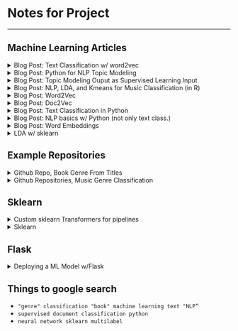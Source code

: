 # Notes for Project  
---
## Machine Learning Articles

<details><summary>Blog Post: Text Classification w/ word2vec</summary>
<p>

[Link To Writeup](http://nadbordrozd.github.io/blog/2016/05/20/text-classification-with-word2vec/ )  

[Link to Example .ipynb](https://github.com/nadbordrozd/blog_stuff/blob/master/classification_w2v/benchmarking_python3.ipynb)

[Link to Pre-Trained word2vec options](https://github.com/RaRe-Technologies/gensim-data)

</p>
</details>

<details><summary>Blog Post: Python for NLP Topic Modeling</summary>
<p>

[Link](https://stackabuse.com/python-for-nlp-topic-modeling/)  

</p>
</details>

<details><summary>Blog Post: Topic Modeling Ouput as Supervised Learning Input</summary>
<p>

[Link](https://towardsdatascience.com/unsupervised-nlp-topic-models-as-a-supervised-learning-input-cf8ee9e5cf28)  

</p>
</details>

<details><summary>Blog Post: NLP, LDA, and Kmeans for Music Classification (in R)</summary>
<p>

[Link](https://www.datacamp.com/community/tutorials/ML-NLP-lyric-analysis)
### LDA Approach
#### Overview of LDA
This paper uses LDA and K-means to generate collections of words from documents that suggest themes.  
The first thing they did was clean the data, remove stop words, create tidy versions.    

Latent Dirichlet Allocation, LDA, is a way to try and discover the latent topic(s) which underlies a specific document. LDA assumes that every document is a combination of one or more of these latent topics. It's like LDA algorithmically goes through words and finds groups of words and makes "clusters" from them which we can give names to as our "topics".   

The idea underpinning this algorithm is that the words which make up one of these topics will appear together in documents. Thus each document gets modeled as a mixture of topics and these topics are themselves defined as a mixture of some words. Then based on the makeup of the words in a document, you can assign a probability that it comes from one of these latent topics.  

#### Algorithm  
1. During initialization, each word is assigned to a random topic  
2. The algorithm goes through each word iteratively and re-assigns the word to a topic with the following considerations:  
* the probability the word belongs to a topic  
* he probability the document will be generated by a topic    
  
#### Applying it to data  
First thing is to create a document-term-matrix (DTM) in which every piece of vocabulary in the corpus are the columns, and every row is a specific document. Thus each value in the DTM is how many times that word is used in that document.    

The key parameters to the algorithm is the k, number of latent topics to assume.    
  
Then the output gives you an associated probability for every single word for every of your k topics. So for the word 'iceberg', you have an assigned score for each of the 3 topics.   

Then you go through your topics and find the words with the highest scores for those topics, and you can see how the algorithm is sort of 'defining' these topics.   

Now we have our words with their topic scores, and so we have our topics 'defined'. Now we can go through our documents, and give the documents scores for each topic! Just as words have a score for every topic, so do documents get a score for every topic.   

We could now look at the topics and which documents fall most heavily into these topics. 

### K-means Approach
#### Overview
K-means isn't going to give a topic score like LDA to each document, it's going to be an all or nothing classification. It is first going to transform each document to a numeric vector and then cluster on 'distance' between them.

### Takeaways  
This is in R so it's not super applicable but it does have good details of LDA and how you could use it and how to think about classifying these documents with LDA and possibly Kmeans. 

</p>
</details>

<details><summary>Blog Post: Word2Vec</summary>
<p>

[Link](http://mccormickml.com/2016/04/19/word2vec-tutorial-the-skip-gram-model)

#### The Model
We will be talking about a specific implementation of Word2Vec, called the skip-gram neural network model. This strategy uses a neural network with one hidden layer, and the weights of these hidden layers end up being the 'word vectors' whcih we are trying to learn. This may sound familiar to an auto-encoder. 

#### The Fake Task
We have to set our neural network up to perform a fake task, which later we will come back to and find that by telling our NN to do this, it generated our vectors!
**The Task**: Given a specific word a certain location in a sentence, predict what words will be nearby. This is like a multi-class big classification problem where you want to get probabilities for every other word in your vocabulary to be 'near' this chosen input word. The output probabilities are going to relate to how likely it is find each vocabulary word nearby our input word. For example, if you gave the trained network the input word “Soviet”, the output probabilities are going to be much higher for words like “Union” and “Russia” than for unrelated words like “watermelon” and “kangaroo”.

#### Model Details
So... we're going to need some way to put these words into the neural network. We first build our 'vocabulary' from all of our documents, where we have all of our columns being each of these words, then every word will be represented as a "one-hot" vector, aka a vector where there is a `1` in the column with this word and a `0` elsewhere.

#### The Hidden Layer
Remember the hidden layer is all the different ways to combine your input features, and then those get combined together in order for you to get your output probabilities. For this example, we want each word to represented by a 300 vector representation. Thus we will have 300 nodes in our hidden layer, so that for each word we get an associated weight for each of these 300 nodes. If we think of all of this information as a matrix, where each row is a unique word in our vocabulary, and each column is one of these 300 new feature, each of these rows is now the associated vector for these initial words! We have created vectors from our words, aka 'WordVectors'.

#### TakeAway
If two different words have very similar "contexts", that is they will have similar words which appear around them at high probabilities, then the output from this model for an input of either of these words should be similar. Our network will create the weights to be similar so that these two words have similar word vectors. 

</p>
</details>

<details><summary>Blog Post: Doc2Vec</summary>
<p>

[Link](https://medium.com/scaleabout/a-gentle-introduction-to-doc2vec-db3e8c0cce5e)

### Overview
#### Intro
BOW is one way to represent documents with numbers, but it is pretty crude. LDA is another method. word2vec and doc2vec are alternatives to these, but I will possibly be using them in conjunction with one another? 

#### Word2Vec
word2vec is a concept which is used to map words on to some n-dimensional feature universe. It's a way to make it so that words which appear in similar contexts have a similar vector representation, not just that every word is arbitrarily related to other words. See the above summary of Word2Vec for more details. Ideally, analogies will hold in this word2vec feature space, like man:king should be the same distance as woman:queen are from each other. 

#### Doc2Vec
So the goal of Doc2Vec is create a numeric representation in an n-dimensional feature space, of a document regardless of its length. This is pretty similar to word2vec. Remember for word2vec, the input vector was a one-hot encoding of the word; well now we have a similar encoding where the input is at the document level, and it has a `1` where a word that is included is present, an additional marker for what document this is. This creates document vectors instead of word vectors. 

#### How to use
For training, a set of documents is required. A word vector is generated for each word, and a document vector is generated for each document. In the inference stage, a new document may be presented, and the previously found weights are used to calculate the document vector. 

</p>
</details>

<details><summary>Blog Post: Text Classification in Python</summary>
<p>

[Link](https://www.analyticsvidhya.com/blog/2018/04/a-comprehensive-guide-to-understand-and-implement-text-classification-in-python/)

### Setup 
First the article recommends some packages to import: Pandas, sklearn, XGBoost, TextBlob, Keras. The corpus in this case is a couple million labeled amazon reviews as documents.   

### Feature Engineering
They then do some feature engineering, creating input features for our supervised learning model we will build. This is different than taking an unsupervised approach. 

**Count Vectors as a Feature**  
A count vector is creating the DTM discussed in the 'NLP, LDA, and Kmeans for Music Classification' linked above. It has rows as documents and columns as the vocabulary of the corpus.

**TF-IDF Vectors as a Features**  
TF-IDF gives a score to a word. The TF part is the term frequency, so for a word in a document, how often does that word appear in the document? You can normalize by the size of the document, so like what % of the words in the document does this specific word make up?  

Then the IDF part is inverse document frequency, so how few documents actually contain this term. So the TF-IDF is TFxIDF. The point of TF-IDF is to give like a 'uniqueness' score to each word for a specific document, like how much does this word separate this document into some special document category. 

Let's run through a couple examples to get it better. Let's go through 4 scenarios:
* High TF, High IDF = In this document, this term shows up a lot and makes up a high percentage of this document. Also we will multiply this because not many documents have this word in it. Thus this word is important at differentiating this document into its category.
* High TF, Low IDF = In this document this term shows up a lot, but it is also a term which shows up a lot in other documents, so let's lower the weight. 
* Low TF, High IDF = This term doesn't show up that much in this document, but it is a very rare word.
* Low TF, Low IDF = This term doesn't show up very often and it's not a very rare word in the corpus. 

**Word Embeddings**
A word embedding is a form of representing words in a vector space, like in an actual 3D or 4D or n-dimensinoal space. The position of a word within this n-dimensional space is learned from the text, and based on what kinds of words surround it and are normally used with it. You can use pre-trained word embeddings, like word2vec. 

**LDA/Topic Modeling**

### Building the Model
With all these features above, you can build a model with them as the inputs. 

</p>
</details>

<details><summary>Blog Post: NLP basics w/ Python (not only text class.)</summary>
<p>

[Link](https://www.analyticsvidhya.com/blog/2017/01/ultimate-guide-to-understand-implement-natural-language-processing-codes-in-python/)

</p>
</details>

<details><summary>Blog Post: Word Embeddings</summary>
<p>

[Link](https://www.analyticsvidhya.com/blog/2017/06/word-embeddings-count-word2veec/)

</p>
</details>  

<details><summary>LDA w/ sklearn</summary>
<p>

[Link](https://medium.com/mlreview/topic-modeling-with-scikit-learn-e80d33668730
)

#### LDA
```python
# get our documents into BOW style.
tf_vectorizer = CountVectorizer(max_df=0.95, min_df=2, max_features=1000, stop_words='english')
tf = tf_vectorizer.fit_transform(documents)
tf_feature_names = tf_vectorizer.get_feature_names()

# Run LDA
from sklearn.decomposition import LatentDirichletAllocation
lda = LatentDirichletAllocation(n_topics=8, max_iter=5, learning_method='online', learning_offset=50.,random_state=0).fit(tf)

# display
def display_topics(model, feature_names, no_top_words):
    for topic_idx, topic in enumerate(model.components_):
        print "Topic %d:" % (topic_idx)
        print " ".join([feature_names[i]
                        for i in topic.argsort()[:-no_top_words - 1:-1]])

display_topics(lda, tf_feature_names, 10)

```
</p>
</details>  


## Example Repositories

<details><summary>Github Repo, Book Genre From Titles</summary>
<p>

[Link](https://github.com/akshaybhatia10/Book-Genre-Classification)

### README.md
#### Overview
This project classifies book sinto genres based only on titles. There are 32 genres to classify the books in it. There are two notebooks relevant to me: Basic_Bag_of_Words_model.ipynb & Best_TFIDF-Vectorizer_model.ipynb.  

</p>
</details>

<details><summary>Github Repositories, Music Genre Classification</summary>
<p>

[1st Link](https://github.com/dipayandutta93/Music-Genre-Classification-using-lyrics)  
[2nd Link](https://github.com/ianscottknight/Musical-Genre-Classification-of-Song-Lyrics)  

### Link 1
#### Overview

</p>
</details>

## Sklearn

<details><summary>Custom sklearn Transformers for pipelines</summary>
<p>

[Link](https://towardsdatascience.com/custom-transformers-and-ml-data-pipelines-with-python-20ea2a7adb65)

#### Overview
Remember, Sklearn pipelines are composed of steps, all of which are transforms until the final model fitting. To implement this we take advantage of class inheritance in Python, because we know from Sklearn syntax that we do a lot of class instantiation and stuff in python. The following is a helpful example of normal Sklearn syntax
```python
from sklearn.preprocessing import OneHotEncoder 

#Initializing an object of class OneHotEncoder
one_hot_enc = OneHotEncoder( sparse = True )

#Calling methods on our OneHotEncoder object
one_hot_enc.fit( some_data ) #returns nothing
transformed_data = one_hot_enc.transform( som_data ) #returns something
```
We see above that we create an instance of the OneHotEncoder transformer with some settings, and then we can call the method `.transform` on from that object instance, and give it some_data as an argument. 

Thus when we create our own, we need it to be a class with methods such as `.fit` and `.transform` etc. to fit in with the other transformers. 

#### Getting Started
Sklearn gives us two goo base classes with which to inherit from in order to write out own transformers: `TransformerMixin` & `BaseEstimator`. Inheriting from TransformerMixin ensures that all we need to do is write our fit and transform methods and we get fit_transform for free. Inheriting from BaseEstimator ensures we get get_params and set_params for free. Since the fit method doesn’t need to do anything but return the object itself, all we really need to do after inheriting from these classes, is define the transform method for our custom transformer and we get a fully functional custom transformer that can be  integrated with a scikit-learn pipeline!

#### Example

```python
#Custom Transformer that extracts columns passed as argument to its constructor 
class FeatureSelector( BaseEstimator, TransformerMixin ):
    #Class Constructor 
    def __init__( self, feature_names ):
        self._feature_names = feature_names 
    
    #Return self nothing else to do here    
    def fit( self, X, y = None ):
        return self 
    
    #Method that describes what we need this transformer to do
    def transform( self, X, y = None ):
        return X[ self._feature_names ] 
```
As we can see above, we have created a custom transformer called FeatureSelector, which in order to use we will simply instantiate, and it will already have all of the things from BaseEstimator and TransformerMixin so that's nice. Then we have customized the `.transform()` function to return what we want it to return, based on the arguments which are given when it is called. We could even define other helped functions in this class and then call them in the transform function. Also notice that it must `return` what we want it to return, which is most of the time some minorly altered version of itself.


</p>
</details>  

<details><summary>Sklearn</summary>
<p>

* **Basic Sklearn syntax**:
```python

[1]: from sklearn.linear_model import Lasso
[2]: from sklearn.model_selection import train_test_split

[3]: X_train, X_test, y_train, y_test = train_test_split(X, y, test_size = 0.4, random_state=42)
[4]: lassoRegObj = Lasso(alpha=0.4)
[5]: lassoRegObj.fit(X_train, y_train)
[6]: lassoRegObj.predict(X_test)
```
The first thing I do here is import my model which I want to use and some more stuff which will be useful, the ability to split my data into a training and testing set. Then I actually perform this split in line 3.

Starting in line 4, I actually begin constructing and fitting my model. Sklearn takes full advantage of python classes and object oriented programming. When you want to fit a model, you first instantiate a model object of that type. You can think of this as retreiving an out-of-the-box fresh model object and then customizing it with your parameters. In line 4 we see this occur, as I save to the `lassoRegObj` an instantiation of a lasso regression object with its alpha value tuned to `0.4`. 

This object has a method, `.fit()` which will customize this model object even more, this time molding it to fit the data which we provide, which is provided as the variables X_train and y_train in this example. 

Now that we have molded this model object to fit our training data, we can have it predict some new data which we provide. 

It is important to realize that you don't have to resave the object every time, because the .fit() is a method which changes the internal state of the model object. 

* **Sklearn CV syntax**: 
```python
[1]: from sklearn.model_selection import GridSearchCV

[2]: param_grid = {'n_neighbors':np.arange(1,50)}
[3]: knn = KNeighborsClassifier()
[4]: knn_cv = GridSearchCV(knn, param_grid, cv=5)
[5]: knn_cv.fit(X,y)
[6]: knn_cv.best_params_
```
OK here we are implementing CV with a model in sklearn. We set up the grid of parameters we would like to search by creating a dictionary called param_grid, where the key is actually the name of one of the hyperparameters which need tuning. 

Then we instantiate our KNN object called `knn`, which is just an out-of-the-box classifier with no customization. But we don't just want to fit this model, we want to fit this model many times each with different hyperparameters. So we need to instantiate a different model with this functionality. That is why on line 4, we instantiate a GridSearchCV object. This object is given our knn model, the hyperparameter ranges to test, and the # of cv folds as its parameters.

Now, as we have many times in the past, we mold this model to fit our data with the `knn_cv.fit()` method. It will fit our chosen model a bunch of times and give us back the best one.  

* **Sklearn Pipeline syntax**: 
```python
[1]: from sklearn.preprocessing import StandardScaler

[2]: X_train, X_test, y_train, y_test = train_test_split(X, y, test_size = 0.4, random_state=42)

[3]: steps = [('scaler', StandardScaler()),
              ('knn', KNeighborsClassifier())]
[4]: pipeline = Pipeline(steps)

[5]: knn_scaled = pipeline.fit(X_train, y_train)
[6]: y_pred = pipeline.predict(X_test)
```
So here we see an example of combining a pre-proccessing step which we call a 'transformation' into a Pipeline. The first thing we do is import some things, then we split up our data set. 

We next construct the steps of our pipeline. In this case, the pipeline has 2 steps, a transformation step called scaler which uses a StandardScaler() object, and then a model fitting step called 'knn' which uses an off-the-shelf KNN. 

Now, we actually instantiate a pipeline object, and this object is the thing which we will now mold and fit to our data. We see, we call `pipeline.fit()` similar to how in the past we have called our model objects, or cv_model objects `.fit()`.

* **Sklearn CV w/Pipeline syntax**: 
```python
[1]: steps = [('scaler', StandardScaler()),
         ('knn', KNeighborsClassifier())]

[2]: pipeline = Pipeline(steps)

[3]: CV_search_parameters = {knn__n_neighbors=np.arange(1, 50)}

[4]: X_train, X_test, y_train, y_test = train_test_split(X, y, test_size=0.2, random_state=12345)

[5]: cv = GridSearchCV(pipeline, param_grid=CV_search_parameters)

[6]: cv.fit(X_train, y_train)

[7]: y_pred = cv.predict(X_test)
```
Now we are combining a lot of the things we have seen thus far to use CV and also take advantage of pipelines. We begin by creating the steps of our pipeline. This is similar to having a model, but instead of just being a model, it can be a couple transformation steps prior to the model. That is the point of the pipeline, to package it all up into one thing.

As earlier, in line 3, we see us setting which hyperparameters we want to tune through, but because now our Pipeline object can actually contain multiple objects itself, we must identify which pipeline step and what parameter in that step we want to include in out grid search. 

OK so in line 5 we actually instantiate this GridSearchCV object as we did before and we are going to fit it to our data, and instead of just giving it a model object like KNN, we give it an entire pipeline which is needs to run on all the CV folds. 

</p>
</details>  

## Flask

<details><summary>Deploying a ML Model w/Flask</summary>
<p>

[Link to Blog](https://blog.cambridgespark.com/deploying-a-machine-learning-model-to-the-web-725688b851c7)

[Link to Code](https://github.com/alexanderrobertson/cambridgespark-webapp)

#### 1.) Creating Your Model
After instantiating a model object with parameters set, then `.fit`ting it to our data, we have a trained model object. We can save this trained model object using pickle:
```python
import pickle
with open('bike_model_xgboost.pkl', 'wb') as file:
pickle.dump(classifier, file)
```

#### 2.) Creating My Web App to Deploy This Model
There are 2 main components to this Flask App:
* The Python code that loads our model --> gets user input from web form --> makes predictions --> serves results
* The HTML templates that render with Flask

A simple visual skeleton for this is
```
webapp/
    ├── model/
    │   └── bike_model_xgboost.pkl
    ├── templates/
    │   └── main.html
    └── app.py
```

**app.py**
* `app.py` is the core of the web app; it is what will run on our EC2 server, send out web pages, and process input from users. 
* In flask, URLs get routed to different functions.
* Going to a url will trigger the function associated with that route. Likely one of the functions triggered will be a `flask.render` which will serve an `.html` webpage you create.
* Let's disect the below example
```python
import flask
app = flask.Flask(__name__, template_folder='templates')
@app.route('/')
def main():
    return(flask.render_template('main.html'))
if __name__ == '__main__':
    app.run()
```
When this script is run, `app.run()` will be the first thing executed. This will call the run method on the app variable, which is a flask object we created in the beginning of the file. Now our app is running, and when someone navigates to the route `'/'` they will get the rendered `main.html` file.

**main.html**
An .html file we can set up. Something simple like below will work:
```html
<!doctype html>
<html>
<head>
<title>Web app name</title>
</head>
<h1>Hello world.</h1>
</html>
```

**running this app.py**
I think we don't actually have to call `python app.py` we can just call `flask run` from command line and it will find that file and run it. This will launch out app locally. Running the function associated with the `/` route which will serving up our .html file to a local port for us to view in browser. 

**Modifying to Take User Input, Run Model, and Spit Back Prediction**
It is a few simple steps to achieve this goal.
* Edit app.py file to load the model
* Expand `main()` (which was our function called when the `/` route was navigated to) to prompt for user input, retrieve user input, make predictions and return predictions.
* Edit main.html to have a form that gets the input we need, allows users to submit input and renders predictions.

**Edit app.py to Load Model**
We can load in this pickled model into our app.py file. Doing this at the top of the app means it will only get loaded once, not every time the `/` route is called. A little firther down we will see this new app.py in full.

**Expand main() in app.py**
Our app will run in 2 modes, one of which displays the input form to the user, one of which retreives that input. The equivalent and necessary HTTP methods to use are `GET` & `POST`. 

As soon as a user navigates to the `/` route, flask receives a `GET` request, and the main function is called rendering our `main.html`. We will set things up so that if the user fills out the input form and clicks `submit`, flask will receive a `POST` request, and we will have our app extract the input, run it through whatever data cleaning is necessary, get a prediction from our model object, and render `main.html` with the results in place!

Flask extracts the data received from the `POST` request with `flask.request.form`, which we will see in action later. We will have to set up our `main.html` to allow an input form and data to be saved, which we wil grab with the aforementioned flask.request.form. 

Once we've grabbed our variables from parsing our user input out of the main.html, we can get the data into input form, and run it through our model pipeline. We then can get the model results.

Finally, we can re-render our main.html with the input from the user, and our model results/predictions. 

```python
import flask
import pickle
# Use pickle to load in the pre-trained model.
with open(f'model/bike_model_xgboost.pkl', 'rb') as f:
    model = pickle.load(f)
app = flask.Flask(__name__, template_folder='templates')

@app.route('/', methods=['GET', 'POST'])
def main():
    if flask.request.method == 'GET':
        return(flask.render_template('main.html'))
    if flask.request.method == 'POST':
        temperature = flask.request.form['temperature']
        humidity = flask.request.form['humidity']
        windspeed = flask.request.form['windspeed']
        input_variables = pd.DataFrame([[temperature, humidity, windspeed]],
                                       columns=['temperature', 'humidity', 'windspeed'],
                                       dtype=float)
        prediction = model.predict(input_variables)[0]
        return flask.render_template('main.html',
                                     original_input={'Temperature':temperature,
                                                     'Humidity':humidity,
                                                     'Windspeed':windspeed},
                                     result=prediction,
                                     )

if __name__ == '__main__':
    app.run()
```
Let's look a little closer at this. Of course when this is run, obviously app.run() will run, and it will `run` our app object, a flask instance. Our model has been loaded in under the variable name `model`. We have 2 possible methods, GET & POST, and depending on which method is given to the app, different functionality is enacted. 

If `GET` is received by the flask app, it simply renders our main.html. 
If `POST` is received, it first get's the variable names from the user input. Then it creates a DF with those variables, and after some cleaning gets a prediction from them with our model object. Then we return a `flask.render` which will serve that prediction up to the user. We will see specific below on how the .html was modified to allow this functionality.

**Before We do That, a Brief Aside on HTTP & HTTP Request Methods**
HTTP (hypertext transfer protocol) is a way for servers and clients to communicate. It is a request-response protocall to mediate communication. Normally some computer with an application running a website is the host server, and some other person's computer with a web browser is the client. The browser client submits an http request to the host server site, and the server returns a response to that client. The response hopefully contains the requested content.

A client browser can send different types of requests to this host server, and based on the type of request the host server can decide what to send back. 

`GET` Request: 
When a client sends a GET request, they are asking the host server for the host to send back some data. The query string (name/value pairs) is sent in the URL of a GET request.

`POST` Request:
When a client sends a POST call, they are sending some data to the server, for the host server to use however it pleases, likely to create or update some resource. The data sent to the server with POST is stored in the request body of the HTTP request.

**Back to the Main Event: Editing the main.html template**
We need to expand the template to include a user input form, as well as a way of determining if results need to be rendered, and if they do, then some code to render them appropriately. 

Within our main.html we will include a form section, something like:
```html
<form action="{{ url_for('main') }}" method="POST">
```
The action attribute tells flask which route, and therefore function, should be called when this form is submitted by the user in a valid way. The POST method tells the function that it should expect to be receiving input and that we are expecting input and that we will need a way to grab and process this input. We will likely include a `required` attribute because this input is required from the user.

We will also include a `div` container to display our results. Of course this container should only be displayed if we have results to display, so it will need to be in some way conditional. Within this container we will include some fields that may look off, they have `{}` curly braces, and these are not normal html, but flask knows how to work with them. Within these we can put placeholder variables which we will be able to pass arguments to from out app.py functions when we make the render call to this specific template! Things are starting to come together...

Anyways, we will also add some CSS for appearance. And below we will show the new and improve html file and run through it.

```html
<!doctype html>
<html>
<style>
form {
    margin: auto;
    width: 35%;
}
.result {
    margin: auto;
    width: 35%;
    border: 1px solid #ccc;
}
</style>
<head>
    <title>Bike Usage Model</title>
</head>
<form action="{{ url_for('main') }}" method="POST">
    <fieldset>
        <legend>Input values:</legend>
        Temperature:
        <input name="temperature" type="number" required>
        <br>
        <br> Humidity:
        <input name="humidity" type="number" required>
        <br>
        <br> Windspeed:
        <input name="windspeed" type="number" required>
        <br>
        <br>
        <input type="submit">
    </fieldset>
</form>
<br>
<div class="result" align="center">
    {% if result %}
        {% for variable, value in original_input.items() %}
            <b>{{ variable }}</b> : {{ value }}
        {% endfor %}
        <br>
        <br> Predicted number of bikes in use:
           <p style="font-size:50px">{{ result }}</p>
    {% endif %}
</div>
</html>
```
Actually before we get to the grand finale where we dive into this html, we are going to watch the first 2-3 corey schafer videos on flask apps to really set us up for success and make this worthwhile.

**Video 1: Getting Started**
[link to video 1](https://www.youtube.com/watch?v=MwZwr5Tvyxo)
* Install `flask` package
* Your `.py` file will be the basis of your application. 
* We create multiple pages using route and route decorators. 
* To run your app
    - One Method
        + Navigate to wherever your `.py` file is. 
        + There are a couple methods to actually run the app, he recommends first setting an environment variable to this `.py` file so the comp knows where to look.
        + `export FLASK_APP=app.py`
        + Then you can just use `flask run` from this directory and it will find that `app.py` and run it.
        + This will actually instantiate a running web host server which you can browse from your client, aka your browser. See the little section above on `HTTP` for a little more detail.
        + You can just paste the ip address it gives you in your client (browser) to access this running web server. You could also put in `loalhost:5000` or whatever port number it gives you and that will take you to the same thing.
    - Alternative Method
        + At the bottom of your `app.py`, include the below section
        + From command line, then simply call the script with python
        `python app.py`
``` python
if __name__=='__main__':
    app.run(debug=True)
```

* It's a bit of a pain to have to stop the server and restart it to see updated changes, so we can run it in debug mode which allows us to avoid this
    - `export FLASK_DEBUG=1`

* Creating new routes
    - In your `app.py`, you can create new routes by doing something similar to below
``` py
@app.route("/")
@app.route("/home")
def home():
    return 'home page! you landed here'

@app.route("/about")
def about():
    return 'about page! you landed here'
```
This above example shows us that we have 2 routes which will land on you on a the same rendered home page served to you by the host server and one /about route which asks the host server to get the about page and serve it up to the client browser.

**Video 2: Templates & Passing Variables To Webpage**
[link to video 2](https://www.youtube.com/watch?v=QnDWIZuWYW0)
* It's possible to return html directly in the route function within a multi-line string, but we can see how messy that would get. So we use templates.
* Within a templates directory we will create templates for our pages. There is a way to just make one template and re-use it and that will come later.
* Then we will just tell our route function to render this template. An example of this syntax is above so I won't give one here.
* Now what if we want to pass information into this template, possibly python variables, and then render those variables, let's find out how to do that!
    - Within the `render_template` function, simply set some variable equal to some local python variable, and we will now have access to that variable by whatever we set the parameter name as. e.g.:
```python
@app.route('/home')
def home():
    return render_template('main.html', posts=post_variable)
```
* Now within the `main.html`, we could actually access this variable `posts` with some special syntax we will learn now.
    - A code block is represented within our .html by curly braces and percent signs, and we also have to signify when it ends with another
```html
<body>
    {% for post in posts%}
        <h1>{{ post['title'] }}</h1>
        <p>Written by:{{ post['author'] }}</p>
    {% endfor %}
</body>
```

OK so that was an example of how to do a foor loop to generate html, we can also do some if/else control flow for out html template.

```html
<head>
    {% if title %}
        <title> User Submitted Title - {{ Post['title'] }} </title>
    {% else %}
        <title> Default Title </title>
    {% endif %}
</head>
```
* OK so now we have seen some neat stuff. One more thing to think about is the fact that we now have 2 templates, one for home page and one for out about page, and each of them have their own `.html` file to render from within their route function. But we want some things to be kept in common and styles to be similar, etc... We can accomplish this by using template inheritance, having one main template, and templates for the individual pages override just certain sections of the original template.

Below is a child template, inheriting from a `layout.html` parent template, and then overriding the place in the parent template specified as the 'content' block.
```html
{% extends "layout.html" %}

{% block content %}
    {% if title %}
        <title> User Submitted Title - {{ Post['title'] }} </title>
    {% else %}
        <title> Default Title </title>
    {% endif %}
{% endblock content %} 
```
Keep in mind that this only works if our `layout.html` file has the 
`{% block content %}{% endblock content %}` block somewhere in it.

* Well now with templates and variables and such we have some good stuff cookin', but we prob want to beautify things a bit. One good way to do that is using `bootstrap` for adding styles. 
    - They have a recommended template to use which loads in bootstrap and stuff.
    - We can use the flask.bootstrap extension if that seems simpler but otherwise we can just do this 

If we have set this up correctly we should not be able to assign our html elements to classes and have the css and stuff preconfigured by bootstrap. Lookup bootstrap classes for more info. If we do something like this:
```html
<div class="container">
    {% block content %}{% endblock %}
</div>
```
then now the stuff we populate this content block with and thus our div will be stylized with this bootstrap style.

Corey has some code snippets for a navigation bar and some global styles, so we can copy those from the description in this video I believe. We can put these code snippets of html into the parent template so the objects are present in all of our pages. 

* One more thing, we will want to create a directory called `static/` which houses our html and css files.  
* We are also going to want to `from flask import url_for`. Then go start at 28:30 of this video to see where he uses this url_for in the html tepmlate in order to tell it to look for its css in the correct location.  

At this point we have a solid starting basis, get to it and stop reading tutorials to avoid doing some mucky work!


</p>
</details>  
  
## Things to google search  
* `"genre" classification "book" machine learning text "NLP”`  
* `supervised document classification python`  
* `neural network sklearn multilabel` 

